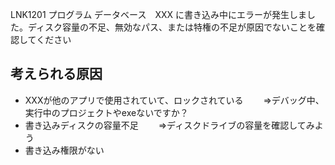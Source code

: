 LNK1201	プログラム データベース　XXX  に書き込み中にエラーが発生しました。ディスク容量の不足、無効なパス、または特権の不足が原因でないことを確認してください

## 考えられる原因
- XXXが他のアプリで使用されていて、ロックされている
　　⇒デバッグ中、実行中のプロジェクトやexeないですか？
- 書き込みディスクの容量不足
　　⇒ディスクドライブの容量を確認してみよう
- 書き込み権限がない
